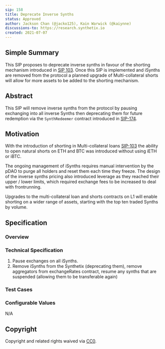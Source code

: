 ```yaml
---
sip: 158
title: Deprecate Inverse Synths
status: Approved
author: Jackson Chan (@jacko125), Kain Warwick (@kaiynne)
discussions-to: https://research.synthetix.io
created: 2021-07-07
---
```


<!--You can leave these HTML comments in your merged SIP and delete the visible duplicate text guides, they will not appear and may be helpful to refer to if you edit it again. This is the suggested template for new SIPs. Note that an SIP number will be assigned by an editor. When opening a pull request to submit your SIP, please use an abbreviated title in the filename, `sip-draft_title_abbrev.md`. The title should be 44 characters or less.-->

## Simple Summary

<!--"If you can't explain it simply, you don't understand it well enough." Simply describe the outcome the proposed changes intends to achieve. This should be non-technical and accessible to a casual community member.-->

This SIP proposes to deprecate inverse synths in favour of the shorting mechanism introduced in [SIP 103](https://sips.synthetix.io/sips/sip-103). Once this SIP is implemented and iSynths are removed from the protocol a planned upgrade of Multi-collateral shorts will allow for more assets to be added to the shorting mechanism.

## Abstract

<!--A short (~200 word) description of the proposed change, the abstract should clearly describe the proposed change. This is what *will* be done if the SIP is implemented, not *why* it should be done or *how* it will be done. If the SIP proposes deploying a new contract, write, "we propose to deploy a new contract that will do x".-->

This SIP will remove inverse synths from the protocol by pausing exchanging into all inverse Synths then deprecating them for future redemption via the `SynthRedeemer` contract introduced in [SIP-174](./sip-174.md).

## Motivation

<!--This is the problem statement. This is the *why* of the SIP. It should clearly explain *why* the current state of the protocol is inadequate.  It is critical that you explain *why* the change is needed, if the SIP proposes changing how something is calculated, you must address *why* the current calculation is innaccurate or wrong. This is not the place to describe how the SIP will address the issue!-->

With the introduction of shorting in Multi-collateral loans [SIP-103](./sip-103.md) the ability to open natural shorts on ETH and BTC was introduced without using iETH or iBTC.

The ongoing management of iSynths requires manual intervention by the pDAO to purge all holders and reset them each time they freeze. The design of the inverse synths pricing also introduced leverage as they reached their upper / lower limits, which required exchange fees to be increased to deal with frontrunning.

Upgrades to the multi-collateral loan and shorts contracts on L1 will enable shorting on a wider range of assets, starting with the top ten traded Synths by volume.

## Specification

<!--The specification should describe the syntax and semantics of any new feature, there are five sections
1. Overview
2. Rationale
3. Technical Specification
4. Test Cases
5. Configurable Values
-->

### Overview

### Technical Specification

1. Pause exchanges on all iSynths.
2. Remove iSynths from the Synthetix (deprecating them), remove aggregators from exchangeRates contract, resume any synths that are suspended (allowing them to be transferable again)

### Test Cases

### Configurable Values

N/A

## Copyright

Copyright and related rights waived via [CC0](https://creativecommons.org/publicdomain/zero/1.0/).
